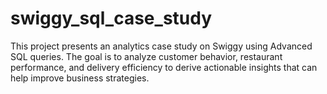 # swiggy_sql_case_study
This project presents an analytics case study on Swiggy using Advanced SQL queries. The goal is to analyze customer behavior, restaurant performance, and delivery efficiency to derive actionable insights that can help improve business strategies.
